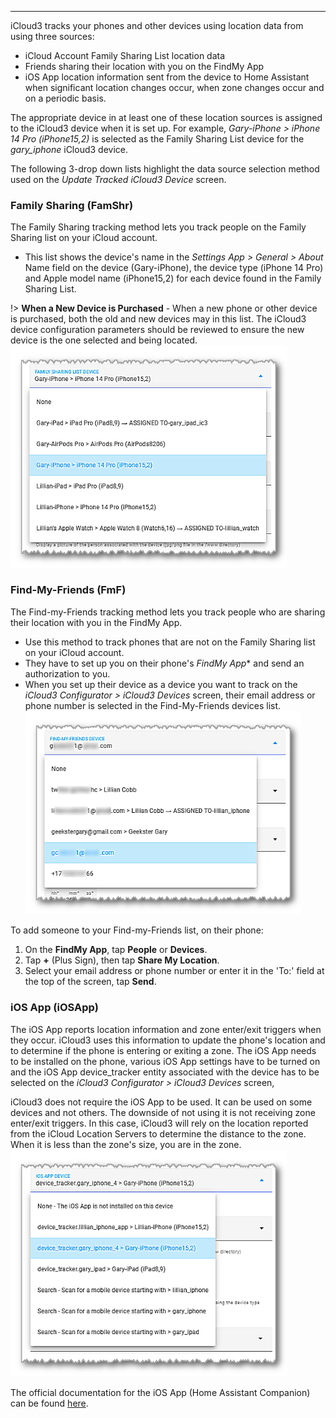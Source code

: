 ------

iCloud3 tracks your phones and other devices using location data from using three sources:

- iCloud Account Family Sharing List location data
- Friends sharing their location with you on the FindMy App
- iOS App location information sent from the device to Home Assistant when significant location changes occur, when zone changes occur and on a periodic basis. 

The appropriate device in at least one of these location sources is assigned to the iCloud3 device when it is set up. For example,  *Gary-iPhone > iPhone 14 Pro (iPhone15,2)* is selected as the Family Sharing List device for the *gary_iphone* iCloud3 device. 

The following 3-drop down lists highlight the data source selection method used on the *Update Tracked iCloud3 Device* screen.



### Family Sharing (FamShr)

The Family Sharing tracking method lets you track people on the Family Sharing list on your iCloud account.

- This list shows the device's name in the *Settings App > General > About*  Name field on the device (Gary-iPhone), the device type (iPhone 14 Pro) and Apple model name (iPhone15,2) for each device found in the Family Sharing List.

!>  **When a New Device is Purchased** - When a new phone or other device is purchased, both the old and new devices may in this list. The iCloud3 device configuration parameters should be reviewed to ensure the new device is the one selected and being located.
​                                        <img src="../images/cf-device-update-famshr.png" style="zoom:80%;" />   



### Find-My-Friends (FmF)

The Find-my-Friends tracking method lets you track people who are sharing their location with you in the FindMy App.  

- Use this method to track phones that are not on the Family Sharing list on your iCloud account. 
- They have to set up you on their phone's  *FindMy App** and send an authorization to you.
- When you set up their device as a device you want to track on the  *iCloud3 Configurator > iCloud3 Devices* screen, their email address or phone number is selected in the Find-My-Friends devices list. 
​                                  <img src="../images/cf-device-update-fmf.png" style="zoom:80%;" /> 

To add someone to your Find-my-Friends list, on their phone:

1. On the **FindMy App**, tap **People** or **Devices**.
2. Tap **+** (Plus Sign), then tap **Share My Location**.
3. Select your email address or phone number or enter it in the 'To:' field at the top of the screen, tap **Send**.



### iOS App (iOSApp)

The iOS App reports location information and zone enter/exit triggers when they occur. iCloud3 uses this information to update the phone's location and to determine if the phone is entering or exiting a zone.  The iOS App needs to be installed on the phone, various iOS App settings have to be turned on and the iOS App device_tracker entity associated with the device has to be selected on the *iCloud3 Configurator > iCloud3 Devices* screen,

iCloud3 does not require the iOS App to be used. It can be used on some devices and not others. The downside of not using it is not receiving zone enter/exit triggers. In this case, iCloud3 will rely on the location reported from the iCloud Location Servers to determine the distance to the zone. When it is less than the zone's size, you are in the zone. 
​                                        <img src="../images/cf-device-update-iosapp.png" style="zoom:80%;" />		

 

The official documentation for the iOS App (Home Assistant Companion) can be found [here](https://companion.home-assistant.io/).  
